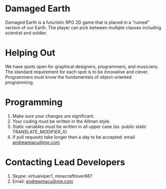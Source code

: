 Damaged Earth
=

Damaged Earth is a futuristic RPG 2D game that is placed in a "ruined" version of our Earth. The player can pick
between multiple classes including scientist and soldier.

Helping Out
=

We have spots open for graphical designers, programmers, and musicians. The standard requirement for each spot is
to be innovative and clever. Programmers must know the fundamentals of object-oriented programming.

Programming
=

1. Make sure your changes are significant.
2. Your coding must be written in the Allman style.
3. Static variables must be written in all upper case (ex. public static TRANSLATE_MODIFIER_X)
4. If pull requests take longer then a day to be accepted: email andrewmacu@me.com

Contacting Lead Developers
=

1. Skype: virtualviper1, minecraftlover687
2. Email: andrewmacu@me.com
